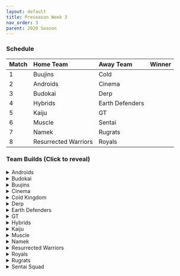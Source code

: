 ```yaml
---
layout: default
title: Preseason Week 3
nav_order: 3
parent: 2020 Season
---
```

### Schedule

|Match          |  Home Team            | Away Team        | Winner          |
| :-------------| :---------------------| :----------------| :---------------|
| 1             | Buujins               | Cold             |                 |
| 2             | Androids              | Cinema           |                 |
| 3             | Budokai               | Derp             |                 |
| 4             | Hybrids               | Earth Defenders  |                 |
| 5             | Kaiju                 | GT               |                 |
| 6             | Muscle                | Sentai           |                 |
| 7             | Namek                 | Rugrats          |                 | 
| 8             | Resurrected Warriors  | Royals           |                 |


### Team Builds (Click to reveal)

<details>
  <summary>Androids</summary>
<br />  
<br />Home Map: Glacier
<br />Music: Boss Ganges
<br />Weekly Bench: 16
<br />Boost Store: None

* Android 17
    * Defense +3 Attack -1 (2)
    * Dendes Healing (2)
    * Quick Fast Attack (1)
    * Serious (1)
    * Fighting Spirit (1)
    * Ginyu AI

* Android 19:
    * Defense +2 (2)
    * Latent Energy (1) 
    * Light Body (1)
    * Power of Rage (2)
    * Master Throw (1)
    * Buu AI

* Super 17:
    * Ki + 1 (1)
    * Quick Fast Attack (1)
    * Indignation (1)
    * Savior (1)
    * Fighting Spirit (1)
    * Launch's Support (2)
    * Yaj AI

* Cell (Perfect Form):
    * Attack +1 (1)
    * Eternal Life (4)
    * Indignation (1)
    * Savior (1)
    * Brolys ring (limiter)
    * Cell Ai

</details>

<details>
  <summary>Budokai</summary>
<br />
<br />Home Map: Planet Namek
<br />Music: Boss Battle Rock
<br />Weekly bench: Cyborg Tao
<br />Boosts: N/A

* Nam
    * Defense +2 (2)
    * Dende's Healing (2)
    * Latent Energy (1)
    * Launch's Support (2)
    * Frieza AI

* End Goku (SSJ)
    * Super +1 (1)
    * Fighting Spirit (1)
    * Indignation (1)
    * Savior (1)
    * Light Body (1)
    * Launch's Support (2)
    * Broly's Ring (Limiter)
    * Ginyu AI

* Kid Goku
    * Attack +2 Defense -1 (1)
    * Serious (1)
    * Quick Fast Attack (1)
    * Eternal Life (4)
    * Piccolo AI

* Early Goku
    * Ki +1 (1)
    * Fighting Spirit (1)
    * Indignation (1)
    * Power of Rage (2)
    * Dende's Healing (2)
    * Goku AI


</details>

<details>
  <summary>Buujins</summary>
<br />
<br />Home Map: Supreme Kai's World
<br />Music: Nanshan
<br />Bench: Majin Buu
<br />Boosts: N/A

* Super Buu
    * Attack +2 Defense -1 (1)
    * Serious! (1)
    * Quick Fast Attack (1)
    * Dende's Healing (2)
    * Master Throw (1)
    * Combo Master (1)
    * Trunks AI

* Evil Buu
    * Defense +2 (2)
    * Dende's Healing (2)
    * Latent Energy! (1)
    * Serious! (1)
    * Fighting Spirit! (1)
    * Ginyu AI

* Majuub
    * Attack +1 (1)
    * Combo Master (1)
    * Quick Fast Attack (1)
    * Launch's Support (2)
    * Indignation! (1)
    * Light Body (1)
    * Ginyu AI

* Kid Buu
    * Defense +3 Attack -1 (2)
    * Launch's Support (2)
    * Indignation! (1)
    * Fighting Spirit! (1)
    * Savior (1)
    * Frieza AI

</details>

<details>
  <summary>Cinema</summary>
  <br />
<br />Home Map: Hell
<br />Music: Warlord F
<br />Bench: Fasha
<br />Boosts: N/A

* Turles
    * Defense +3 Attack -1 (2)
    * Eternal Life (4)
    * Fighting Spirit! (1)
    * Tien AI

* Garlic Jr. (Base Form)
    * Super +1 (1)
    * Launch's Support (2)
    * Dende's Healing (2)
    * Fighting Spirit! (1)
    * Indignation! (1)
    * Broly's Ring (Limiter)
    * Krillin AI

* Zangya
    * Ki +1 (1)
    * Unleash Latent Power 1 (2)
    * High Tension (3)
    * Exquisite Skill (1)
    * Tien AI

* Gogeta
    * Ki +2 Super -1 (1)
    * Tension Up (2)
    * Launch’s Support (2)
    * Serious! (1)
    * Savior (1)
    * Frieza AI


</details>

<details>
  <summary>Cold Kingdom </summary>
  <br />
<br />Home Map: Broly's Planet
<br />Music: Paranoia
<br />Bench: Meta Cooler
<br />Boosts: N/A

* King Cold
    * Attack +2 Defense -1(1)
    * Eternal Life(4)
    * QFA(1)
    * Serious(1)
    * Trunks AI

* First Form Cooler 
    * Ki +2 Super -1 (1) 
    * Fighting Spirit! (1) 
    * Indignation (1) 
    * Savior (1) 
    * Quick Fast Attack(1)
    * Power of Rage(2) 
    * Limiter(Free)
    * Yajirobe AI

* 3rd Form Freeza
    * Defense +2(2)
    * Launches Support(2)
    * Dende’s Healing(2)
    * Serious(1)
    * Cell AI

* Recoome - Costume 2
    * Attack +1(1)
    * KSA(2)
    * Savior(1)
    * Light Body(1)
    * Fighting Spirit(1)
    * Master Throw(1)
    * Majin Buu AI

</details>

<details>
  <summary>Derp</summary>
<br />  
<br />Home Map: Penguin Village
<br />Music: War Begins
<br />Bench: Devilman 
<br />Boosts: N/A

* Kibito 
    * Attack +2 defense -1 (1)
    * Fighting spirit (1)
    * Serious (1)
    * Quick fast attack (1)
    * Light body (1)
    * Dendes Healing (2)
    * Cell AI

* Hercule 
    * Super +1 (1)
    * Savior (1)
    * Dragon power (3)
    * Launch Support (2)
    * Tien AI

* Android 20
    * Attack +1 (1)
    * High tension (3)
    * Master Throw (1)
    * Launch support (2)
    * Goku AI

* Salza
    * Defense +2 (2)
    * Eternal Life (4)
    * Savior (1)
    * Piccolo AI

</details>

<details>
  <summary>Earth Defenders</summary>
  <br />
<br />Home Map: Mt. Paozu
<br />Music: Aether
<br />Bench: Krillin
<br />Boosts: N/A

* Tien - Costume 2
    * Super +1 (1)
    * Eternal Life (4)
    * Latent Energy (1)
    * Fighting Spirit (1)
    * Yajirobe AI


* Base Mid Goku
    * Super +2 Ki -1 (1)
    * Power of Rage (2)
    * Savior (1)
    * Indignation (1)
    * Launch's Support (2)
    * Tien AI


* Yamcha
    * Ki +1 (1)
    * Dragon Power (3)
    * Quick Fast Attack (1)
    * Launch's Support (2)
    * Tien AI


* SSJ1 Mid Vegeta
    * Attack +1 (1)
    * Dende's Healing (2)
    * Fighting Spirit (1)
    * Serious (1) 
    * Power of Rage (2)
    * Limiter (Free) 
    * Piccolo AI

</details>

<details>
  <summary>GT</summary>
<br />
<br />Home Map: Kings Castle
<br />Music: Turbulence
<br />Bench: Pan
<br />Boosts: N/A

* Syn Shenron
    * Ki 1
    * Fighting Spirit 
    * Master blast
    * High Tension 
    * Indignation 
    * Broly's Ring (Limiter)
    * Frieza AI 

* Super Baby 1
    * Defense +2
    * Latent Energy 
    * Dende's Healing 
    * QFA
    * Serious
    * Majin Buu AI

* GT Goku (ssj3) 
    * Attack +2, Def -1
    * Serious
    * QFA
    * Power of Rage
    * Dende's Healing
    * Broly's Ring
    * Broly AI

* Ssj4 Vegeta 
    * Ki +2/super -1
    * Indignation
    * Savior
    * Eternal Life
    * Broly's ring (Limiter)
    * Tien AI

</details>

<details>
  <summary>Hybrids</summary>
  <br />
<br />Home Map: Wastelands
<br />Music: Dragon Castle
<br />Bench: Teen Gohan
<br />Boosts: N/A

* Ultimate Gohan
    * Attack +1 (1)
    * Serious (1)
    * Quick Fast Attack (1)
    * Eternal Life (4)
    * Majin Buu Ai

* Sword Trunks (Base)
    * Super +1 (1)
    * Launch’s Support (2)
    * Dendes Healing (2)
    * Savior (1)
    * Indignation (1)
    * Broly's Ring (free)
    * Frieza AI

* Kid Gohan - Costume 2
    * Defense +3, Attack -1 (2)
    * Latent Energy (1)
    * Serious (1)
    * Quick Fast Attack (1)
    * Dendes Healing (2)
    * Trunks AI

* Future Gohan (SSJ)
    * Ki +1 (1)
    * Fighting Spirit (1)
    * Latent Energy (1)
    * Indignation (1)
    * Savior (1)
    * Kibito's Secret Art (2)
    * Frieza Ai

</details>

<details>
  <summary>Kaiju</summary>
  <br />
<br />Home Map: Rocky Area
<br />Music: Crongus
<br />Bench: Bardock
<br />Boosts: N/A

* Raditz 
    * Ki + (1)
    * Fighting spirit (1)
    * Latent energy (1)
    * Rising Fighting spirit (1)
    * Active heart (1)
    * Dragon spirit (2)
    * Goku Ai

* Scouter Vegeta
    * Super + 1 (1)
    * Indignation (1)
    * Serious (1)
    * Launch's Support (2)
    * Power of rage (2)
    * Chiaotzu Ai

* Nappa 
    * Defense +3 Attack -1 (2)
    * Savior (1)
    * Fighting spirit (1)
    * Latent Energy (1)
    * Dende's Healing (2)
    * Yajirobe Ai

* King Vegeta 
    * Defence +2 (2)
    * Savior (1)
    * Eternal life (4)
    * Yajirobe Ai

</details>

<details>
  <summary>Muscle</summary>
  <br />
<br />Home Map: Muscle Tower
<br />Music: Epic Boss Fight
<br />Bench: Bojack
<br />Boosts: N/A

* Roshi
    * Atk +1 (1)
    * Power of Rage (2)
    * Dragon Spirit (2)
    * Light Body (1)
    * Broly's Ring (1)
    * Ginyu AI  

* SSJ Trunks
    * Super +2 Ki -1 (1)
    * Indignation (1)
    * Launch’s Support (2)
    * Savior (1)
    * Fighting Spirit (1)
    * Serious (1)
    * Tien AI

* Android 13
    * Ki +1 (1)
    * Tension Up (2)
    * Launch's Support (2)
    * Savior (1)
    * Fighting Spirit (1)
    * Goku AI

* SSJ Broly
    * Def +2 (2)
    * Eternal Life (4)
    * Latent Energy (1)
    * Trunks AI

</details>

<details>
  <summary>Namek</summary>
  <br />
<br />Home Map: Kami's Lookout
<br />Music: Fight me if you can
<br />Bench: Nail
<br />Boosts: N/A

* Tambourine
    * Attack+2, Defense-1
    * Dende's Healing
    * Latent Energy
    * Serious
    * Light Body
    * Quick Fast Attack
    * Majin Buu ai

* King Piccolo
    * Ki+1
    * Launch's Support
    * Kibito's Secret Art
    * Indignation
    * Savior
    * Yajirobe ai

* Late Piccolo
    * Attack+1
    * Dende's Healing
    * Latent Energy
    * Serious
    * Light Body
    * Quick Fast Attack
    * Trunks ai

* Nuova
    * Super+1
    * Launch's Support
    * Tension Up
    * Indignation
    * Fighting Spirit
    * Piccolo ai

</details>

<details>
  <summary>Resurrected Warriors</summary>
  <br />
<br />Home Map: Desert
<br />Music: Action Fight
<br />Bench: Eighter
<br />Boosts: N/A

* End Vegeta SSJ:
    * Ki +1 (1)
    * Launch Support (2)
    * Fighting Spirit (1)
    * Rush Blast 3 (3)
    * Chiaotzu AI

* Android 18 - Costume 3
    * Super +2 Ki -1 (1)
    * Ksa (2)
    * Savior (1)
    * Hi Tension (3)
    * Goku Ai

* Early Piccolo - Costume 2
    * Attack +1 (1)
    * EL (4)
    * Latent (1)
    * Light Body (1)
    * Freiza Ai

* Videl - Costume 3
    * Ki +2 Super -1 (1)
    * Serious (1)
    * QFA (1)
    * PoR (2)
    * Launchs (2)
    * Goku Ai

</details>


<details>
  <summary>Royals</summary>
  <br />
<br />Home Map: Hyperbolic Time Chamber
<br />Music: Thunder
<br />Bench:  Majin Vegeta
<br />Boosts: N/A

* Slug
    * Defense +3 ATK -1 (2)
    * Latent Energy! (1)
    * Eternal Life (4)
    * Yajorobe AI

* Pilaf Machine
    * Super +2 Ki -1(1)
    * Savior (1)
    * Indignation (1)
    * Style of the Strong (4)
    * Broly's Ring (Limiter)
    * Ginyu AI

* Dabura
    * Attack +1 (1)
    * Serious (1)
    * Quick-Fast Attack (1)
    * Fighting Spirit! (1)
    * Master Blast (1)
    * Launch's Support (2)
    * Default Ai

* Mecha Frieza
    * Ki +1  (1)
    * Lightbody (1)
    * Fighting Spirit (1)
    * Savior (1)
    * Kibitos Secret Art (2)
    * Indignation! (1)
    * Tien AI

</details>

<details>
  <summary>Rugrats</summary>
  <br />
<br />Home Map: City Ruins
<br />Music: Nanga-F
<br />Bench: Saibaman
<br />Boosts: N/A

* Goten (SSJ): Costume 1
    * Defense +2 Attack -1 (1)
    * Indignation (1)
    * Latent Energy (1)
    * Kibito's Secret Art (2)
    * Dende's Healing (2)
    * Broly Ring (free)
    * Chaiotzu AI

* Kid Trunks
    * Ki +2 Super -1 (1)
    * Indignation (1)
    * Latent Energy (1)
    * Kibito's Secret Art (2)
    * Dende's Healing (2)
    * Chaiotzu AI

* Arale
    * Super +2 Ki -1 (1)
    * Savior (1)
    * Light body (1)
    * Tension Up (2)
    * Power of Rage (2)
    * Yajirobe AI

* Cell Jr.
    * Attack +2 Defense -1 (1)
    * Power of Rage (2)
    * Combo Master (1)
    * Master Throw (1)
    * Fighting Spirit (1)
    * Serious (1)
    * Broly AI

</details>

<details>
  <summary>Sentai Squad</summary>
  <br />
<br />Home Map: Frieza's Ship
<br />Music: Hurricane
<br />Bench:  Jeice
<br />Boosts: N/A

* Captain Ginyu - Costume 2
    * Defense +3 Attack -1 (2)
    * Eternal Life (4)
    * Latent Energy (1)
    * Broly AI

* Saiyawoman - Costume 2
    * Attack +1 (1)
    * Power of Rage (2)
    * Launch's Support (2)
    * Indignation (1)
    * QFA (1)
    * Tien AI

* Burter - Costume 2
    * Super +2, Ki -1 (1)
    * Power of Rage (2)
    * Indignation (1)
    * Combo Master (1)
    * Savior (1)
    * Fighting Spirit (1)
    * Chiaotzu AI

* Saiyaman - Costume 2
    * Ki +1 (1)
    * Unleash Ki (1)
    * Launch's Support (2)
    * Light Body (1)
    * Serious (1)
    * Savior (1)
    * Yajirobe AI

</details>